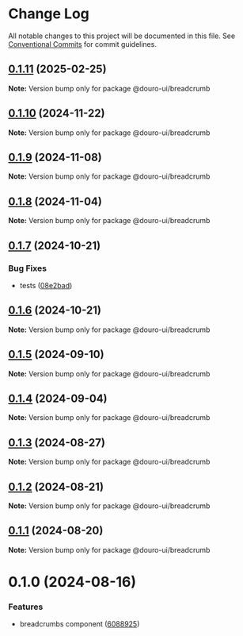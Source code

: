 # Change Log

All notable changes to this project will be documented in this file.
See [Conventional Commits](https://conventionalcommits.org) for commit guidelines.

## [0.1.11](https://github.com/Douro-ui/design-system/compare/@douro-ui/breadcrumb@0.1.10...@douro-ui/breadcrumb@0.1.11) (2025-02-25)

**Note:** Version bump only for package @douro-ui/breadcrumb

## [0.1.10](https://github.com/Douro-ui/design-system/compare/@douro-ui/breadcrumb@0.1.9...@douro-ui/breadcrumb@0.1.10) (2024-11-22)

**Note:** Version bump only for package @douro-ui/breadcrumb

## [0.1.9](https://github.com/Douro-ui/design-system/compare/@douro-ui/breadcrumb@0.1.8...@douro-ui/breadcrumb@0.1.9) (2024-11-08)

**Note:** Version bump only for package @douro-ui/breadcrumb

## [0.1.8](https://github.com/Douro-ui/design-system/compare/@douro-ui/breadcrumb@0.1.7...@douro-ui/breadcrumb@0.1.8) (2024-11-04)

**Note:** Version bump only for package @douro-ui/breadcrumb

## [0.1.7](https://github.com/Douro-ui/design-system/compare/@douro-ui/breadcrumb@0.1.6...@douro-ui/breadcrumb@0.1.7) (2024-10-21)

### Bug Fixes

- tests ([08e2bad](https://github.com/Douro-ui/design-system/commit/08e2bad07fcebdf8f765123b5d145ed8b3b44fc7))

## [0.1.6](https://github.com/Douro-ui/design-system/compare/@douro-ui/breadcrumb@0.1.5...@douro-ui/breadcrumb@0.1.6) (2024-10-21)

**Note:** Version bump only for package @douro-ui/breadcrumb

## [0.1.5](https://github.com/Douro-ui/design-system/compare/@douro-ui/breadcrumb@0.1.4...@douro-ui/breadcrumb@0.1.5) (2024-09-10)

**Note:** Version bump only for package @douro-ui/breadcrumb

## [0.1.4](https://github.com/Douro-ui/design-system/compare/@douro-ui/breadcrumb@0.1.3...@douro-ui/breadcrumb@0.1.4) (2024-09-04)

**Note:** Version bump only for package @douro-ui/breadcrumb

## [0.1.3](https://github.com/Douro-ui/design-system/compare/@douro-ui/breadcrumb@0.1.2...@douro-ui/breadcrumb@0.1.3) (2024-08-27)

**Note:** Version bump only for package @douro-ui/breadcrumb

## [0.1.2](https://github.com/Douro-ui/design-system/compare/@douro-ui/breadcrumb@0.1.1...@douro-ui/breadcrumb@0.1.2) (2024-08-21)

**Note:** Version bump only for package @douro-ui/breadcrumb

## [0.1.1](https://github.com/Douro-ui/design-system/compare/@douro-ui/breadcrumb@0.1.0...@douro-ui/breadcrumb@0.1.1) (2024-08-20)

**Note:** Version bump only for package @douro-ui/breadcrumb

# 0.1.0 (2024-08-16)

### Features

- breadcrumbs component ([6088925](https://github.com/Douro-ui/design-system/commit/6088925fbab663bf790d83c5c915475fc7bf575c))
